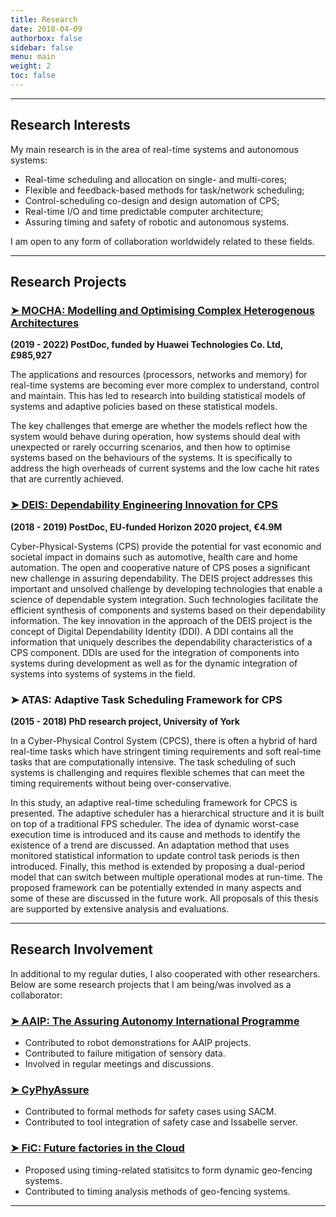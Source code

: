 ```yaml
---
title: Research
date: 2018-04-09
authorbox: false
sidebar: false
menu: main
weight: 2
toc: false
---
```


---

## Research Interests

My main research is in the area of real-time systems and autonomous systems:

- Real-time scheduling and allocation on single- and multi-cores;
- Flexible and feedback-based methods for task/network scheduling;
- Control-scheduling co-design and design automation of CPS;
- Real-time I/O and time predictable computer architecture;
- Assuring timing and safety of robotic and autonomous systems.

I am open to any form of collaboration worldwidely related to these fields.

---

## Research Projects

### [➤ MOCHA: Modelling and Optimising Complex Heterogenous Architectures](https://www.cs.york.ac.uk/rts/mocha/)

**(2019 - 2022) PostDoc, funded by Huawei Technologies Co. Ltd, £985,927**

The applications and resources (processors, networks and memory) for real-time systems are becoming ever more complex to understand, control and maintain. This has led to research into building statistical models of systems and adaptive policies based on these statistical models.

The key challenges that emerge are whether the models reflect how the system would behave during operation, how systems should deal with unexpected or rarely occurring scenarios, and then how to optimise systems based on the behaviours of the systems. It is specifically to address the high overheads of current systems and the low cache hit rates that are currently achieved.


### [➤ DEIS: Dependability Engineering Innovation for CPS](http://www.deis-project.eu/)

**(2018 - 2019) PostDoc, EU-funded Horizon 2020 project, €4.9M**

Cyber-Physical-Systems (CPS) provide the potential for vast economic and societal impact in domains such as automotive, health care and home automation. The open and cooperative nature of CPS poses a significant new challenge in assuring dependability. The DEIS project addresses this important and unsolved challenge by developing technologies that enable a science of dependable system integration. Such technologies facilitate the efficient synthesis of components and systems based on their dependability information. The key innovation in the approach of the DEIS project is the concept of Digital Dependability Identity (DDI). A DDI contains all the information that uniquely describes the dependability characteristics of a CPS component. DDIs are used for the integration of components into systems during development as well as for the dynamic integration of systems into systems of systems in the field.


### ➤ ATAS: Adaptive Task Scheduling Framework for CPS

**(2015 - 2018) PhD research project, University of York**

In a Cyber-Physical Control System (CPCS), there is often a hybrid of hard real-time tasks which have stringent timing requirements and soft real-time tasks that are computationally intensive. The task scheduling of such systems is challenging and requires flexible schemes that can meet the timing requirements without being over-conservative. 

In this study, an adaptive real-time scheduling framework for CPCS is presented. The adaptive scheduler has a hierarchical structure and it is built on top of a traditional FPS scheduler. The idea of dynamic worst-case execution time is introduced and its cause and methods to identify the existence of a trend are discussed. An adaptation method that uses monitored statistical information to update control task periods is then introduced. Finally, this method is extended by proposing a dual-period model that can switch between multiple operational modes at run-time. The proposed framework can be potentially extended in many aspects and some of these are discussed in the future work. All proposals of this thesis are supported by extensive analysis and evaluations.


---

## Research Involvement
In additional to my regular duties, I also cooperated with other researchers. Below are some research projects that I am being/was involved as a collaborator:

### [➤ AAIP: The Assuring Autonomy International Programme](https://www.york.ac.uk/assuring-autonomy/)

- Contributed to robot demonstrations for AAIP projects.
- Contributed to failure mitigation of sensory data.
- Involved in regular meetings and discussions.

### [➤ CyPhyAssure](https://www.cs.york.ac.uk/circus/CyPhyAssure/)

- Contributed to formal methods for safety cases using SACM.
- Contributed to tool integration of safety case and Issabelle server.

### [➤ FiC: Future factories in the Cloud](https://research.chalmers.se/en/project/7231)

- Proposed using timing-related statisitcs to form dynamic geo-fencing systems.
- Contributed to timing analysis methods of geo-fencing systems.

---
